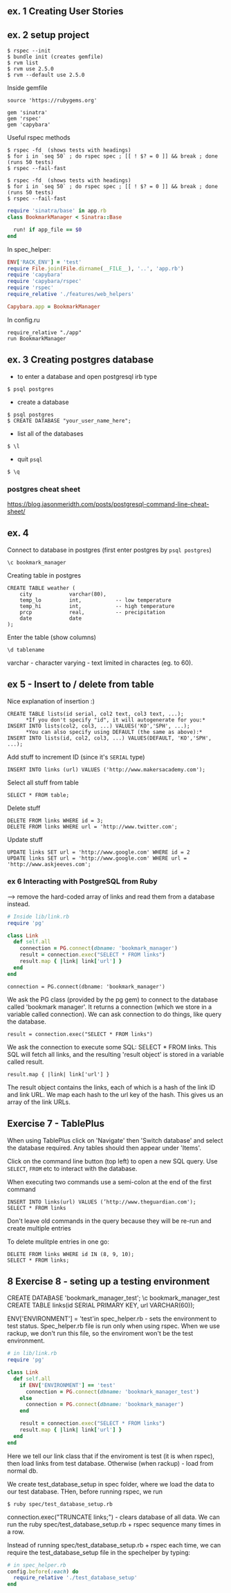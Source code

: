 ## ex. 1 Creating User Stories
## ex. 2 setup project
```plain
$ rspec --init
$ bundle init (creates gemfile)
$ rvm list
$ rvm use 2.5.0
$ rvm --default use 2.5.0
```
Inside gemfile
```plain
source 'https://rubygems.org'

gem 'sinatra'
gem 'rspec'
gem 'capybara'
```
Useful rspec methods
```plain
$ rspec -fd  (shows tests with headings)
$ for i in `seq 50` ; do rspec spec ; [[ ! $? = 0 ]] && break ; done (runs 50 tests)
$ rspec --fail-fast
```
```plain
$ rspec -fd  (shows tests with headings)
$ for i in `seq 50` ; do rspec spec ; [[ ! $? = 0 ]] && break ; done (runs 50 tests)
$ rspec --fail-fast
```
```ruby
require 'sinatra/base' in app.rb
class BookmarkManager < Sinatra::Base

  run! if app_file == $0
end
```
In spec_helper:
```ruby
ENV['RACK_ENV'] = 'test'
require File.join(File.dirname(__FILE__), '..', 'app.rb')
require 'capybara'
require 'capybara/rspec'
require 'rspec'
require_relative './features/web_helpers'

Capybara.app = BookmarkManager
```
In config.ru
```plain
require_relative "./app"
run BookmarkManager
```

## ex. 3 Creating postgres database
- to enter a database and open postgresql irb type
```plain
$ psql postgres
```
- create a database
```plain
$ psql postgres
$ CREATE DATABASE "your_user_name_here";
```
- list all of the databases
```plain
$ \l
```
- quit `psql`
```plain
$ \q
```
### postgres cheat sheet
https://blog.jasonmeridth.com/posts/postgresql-command-line-cheat-sheet/

## ex. 4
Connect to database in postgres (first enter postgres by `psql postgres`)
```plain
\c bookmark_manager
```
Creating table in postgres
```plain
CREATE TABLE weather (
    city            varchar(80),
    temp_lo         int,           -- low temperature
    temp_hi         int,           -- high temperature
    prcp            real,          -- precipitation
    date            date
);
```
Enter the table (show columns)
```plain
\d tablename
```
varchar - character varying - text limited in charactes (eg. to 60).

## ex 5 - Insert to / delete from table

Nice explanation of insertion :)
```plain
CREATE TABLE lists(id serial, col2 text, col3 text, ...);
      *If you don't specify "id", it will autogenerate for you:*
INSERT INTO lists(col2, col3, ...) VALUES('KO','SPH', ...);
      *You can also specify using DEFAULT (the same as above):*
INSERT INTO lists(id, col2, col3, ...) VALUES(DEFAULT, 'KO','SPH', ...);
```
Add stuff to increment ID (since it's `SERIAL` type)
```plain
INSERT INTO links (url) VALUES ('http://www.makersacademy.com');
```
Select all stuff from table
```plain
SELECT * FROM table;
```
Delete stuff
```plain
DELETE FROM links WHERE id = 3;
DELETE FROM links WHERE url = 'http://www.twitter.com';
```
Update stuff
```plain
UPDATE links SET url = 'http://www.google.com' WHERE id = 2
UPDATE links SET url = 'http://www.google.com' WHERE url = 'http://www.askjeeves.com';
```

### ex 6 Interacting with PostgreSQL from Ruby
--> remove the hard-coded array of links and read them from a database instead.

```ruby
# Inside lib/link.rb
require 'pg'

class Link
  def self.all
    connection = PG.connect(dbname: 'bookmark_manager')
    result = connection.exec("SELECT * FROM links")
    result.map { |link| link['url'] }
  end
end
```
```plain
connection = PG.connect(dbname: 'bookmark_manager')
```
We ask the PG class (provided by the pg gem) to connect to the database called 'bookmark manager'. It returns a connection (which we store in a variable called connection). We can ask connection to do things, like query the database.
```plain
result = connection.exec("SELECT * FROM links")
```
We ask the connection to execute some SQL: SELECT * FROM links. This SQL will fetch all links, and the resulting 'result object' is stored in a variable called result.
```plain
result.map { |link| link['url'] }
```
The result object contains the links, each of which is a hash of the link ID and link URL. We map each hash to the url key of the hash. This gives us an array of the link URLs.

## Exercise 7 - TablePlus

When using TablePlus click on 'Navigate' then 'Switch database' and select the database required. Any tables should then appear under 'Items'.

Click on the command line button (top left) to open a new SQL query. Use `SELECT`, `FROM` etc to interact with the database.

When executing two commands use a semi-colon at the end of the first command

```plain
INSERT INTO links(url) VALUES (’http://www.theguardian.com');
SELECT * FROM links
```

Don't leave old commands in the query because they will be re-run and create multiple entries

To delete mulitple entries in one go:

```plain
DELETE FROM links WHERE id IN (8, 9, 10);
SELECT * FROM links;
```
## 8 Exercise 8 - seting up a testing environment
CREATE DATABASE 'bookmark_manager_test';
\c bookmark_manager_test
CREATE TABLE links(id SERIAL PRIMARY KEY, url VARCHAR(60));

ENV['ENVIRONMENT'] = 'test'in spec_helper.rb - sets the environment to test status.
Spec_helper.rb file is run only when using rspec. When we use rackup, we don't run this file, so the enviroment won't be the test environment.

```ruby
# in lib/link.rb
require 'pg'

class Link
  def self.all
    if ENV['ENVIRONMENT'] == 'test'
      connection = PG.connect(dbname: 'bookmark_manager_test')
    else
      connection = PG.connect(dbname: 'bookmark_manager')
    end

    result = connection.exec("SELECT * FROM links")
    result.map { |link| link['url'] }
  end
end
```
Here we tell our link class that if the enviroment is test (it is when rspec), then load links from test database. Otherwise (when rackup) - load from normal db.


We create test_database_setup in spec folder, where we load the data to our test database. THen, before running rspec, we run
```plain
$ ruby spec/test_database_setup.rb
```

connection.exec("TRUNCATE links;") - clears database of all data. We can run the ruby spec/test_database_setup.rb + rspec sequence many times in a row.

Instead of running spec/test_database_setup.rb + rspec each time, we can require the test_database_setup file in the spechelper by typing:

```ruby
# in spec_helper.rb
config.before(:each) do
  require_relative './test_database_setup'
end
```
